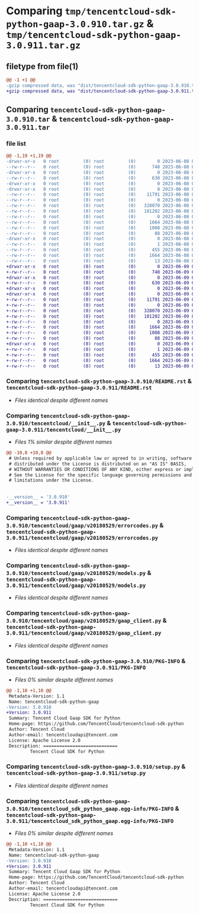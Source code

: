 # Comparing `tmp/tencentcloud-sdk-python-gaap-3.0.910.tar.gz` & `tmp/tencentcloud-sdk-python-gaap-3.0.911.tar.gz`

## filetype from file(1)

```diff
@@ -1 +1 @@
-gzip compressed data, was "dist/tencentcloud-sdk-python-gaap-3.0.910.tar", last modified: Thu Jun  8 09:11:39 2023, max compression
+gzip compressed data, was "dist/tencentcloud-sdk-python-gaap-3.0.911.tar", last modified: Fri Jun  9 02:19:43 2023, max compression
```

## Comparing `tencentcloud-sdk-python-gaap-3.0.910.tar` & `tencentcloud-sdk-python-gaap-3.0.911.tar`

### file list

```diff
@@ -1,19 +1,19 @@
-drwxr-xr-x   0 root         (0) root         (0)        0 2023-06-08 09:11:39.000000 tencentcloud-sdk-python-gaap-3.0.910/
--rw-r--r--   0 root         (0) root         (0)      740 2023-06-08 09:11:39.000000 tencentcloud-sdk-python-gaap-3.0.910/README.rst
-drwxr-xr-x   0 root         (0) root         (0)        0 2023-06-08 09:11:39.000000 tencentcloud-sdk-python-gaap-3.0.910/tencentcloud/
--rw-r--r--   0 root         (0) root         (0)      630 2023-06-08 09:11:39.000000 tencentcloud-sdk-python-gaap-3.0.910/tencentcloud/__init__.py
-drwxr-xr-x   0 root         (0) root         (0)        0 2023-06-08 09:11:39.000000 tencentcloud-sdk-python-gaap-3.0.910/tencentcloud/gaap/
-drwxr-xr-x   0 root         (0) root         (0)        0 2023-06-08 09:11:39.000000 tencentcloud-sdk-python-gaap-3.0.910/tencentcloud/gaap/v20180529/
--rw-r--r--   0 root         (0) root         (0)    11791 2023-06-08 09:11:39.000000 tencentcloud-sdk-python-gaap-3.0.910/tencentcloud/gaap/v20180529/errorcodes.py
--rw-r--r--   0 root         (0) root         (0)        0 2023-06-08 09:11:39.000000 tencentcloud-sdk-python-gaap-3.0.910/tencentcloud/gaap/v20180529/__init__.py
--rw-r--r--   0 root         (0) root         (0)   328070 2023-06-08 09:11:39.000000 tencentcloud-sdk-python-gaap-3.0.910/tencentcloud/gaap/v20180529/models.py
--rw-r--r--   0 root         (0) root         (0)   101202 2023-06-08 09:11:39.000000 tencentcloud-sdk-python-gaap-3.0.910/tencentcloud/gaap/v20180529/gaap_client.py
--rw-r--r--   0 root         (0) root         (0)        0 2023-06-08 09:11:39.000000 tencentcloud-sdk-python-gaap-3.0.910/tencentcloud/gaap/__init__.py
--rw-r--r--   0 root         (0) root         (0)     1664 2023-06-08 09:11:39.000000 tencentcloud-sdk-python-gaap-3.0.910/PKG-INFO
--rw-r--r--   0 root         (0) root         (0)     1008 2023-06-08 09:11:39.000000 tencentcloud-sdk-python-gaap-3.0.910/setup.py
--rw-r--r--   0 root         (0) root         (0)       88 2023-06-08 09:11:39.000000 tencentcloud-sdk-python-gaap-3.0.910/setup.cfg
-drwxr-xr-x   0 root         (0) root         (0)        0 2023-06-08 09:11:39.000000 tencentcloud-sdk-python-gaap-3.0.910/tencentcloud_sdk_python_gaap.egg-info/
--rw-r--r--   0 root         (0) root         (0)        1 2023-06-08 09:11:39.000000 tencentcloud-sdk-python-gaap-3.0.910/tencentcloud_sdk_python_gaap.egg-info/dependency_links.txt
--rw-r--r--   0 root         (0) root         (0)      455 2023-06-08 09:11:39.000000 tencentcloud-sdk-python-gaap-3.0.910/tencentcloud_sdk_python_gaap.egg-info/SOURCES.txt
--rw-r--r--   0 root         (0) root         (0)     1664 2023-06-08 09:11:39.000000 tencentcloud-sdk-python-gaap-3.0.910/tencentcloud_sdk_python_gaap.egg-info/PKG-INFO
--rw-r--r--   0 root         (0) root         (0)       13 2023-06-08 09:11:39.000000 tencentcloud-sdk-python-gaap-3.0.910/tencentcloud_sdk_python_gaap.egg-info/top_level.txt
+drwxr-xr-x   0 root         (0) root         (0)        0 2023-06-09 02:19:43.000000 tencentcloud-sdk-python-gaap-3.0.911/
+-rw-r--r--   0 root         (0) root         (0)      740 2023-06-09 02:19:43.000000 tencentcloud-sdk-python-gaap-3.0.911/README.rst
+drwxr-xr-x   0 root         (0) root         (0)        0 2023-06-09 02:19:43.000000 tencentcloud-sdk-python-gaap-3.0.911/tencentcloud/
+-rw-r--r--   0 root         (0) root         (0)      630 2023-06-09 02:19:43.000000 tencentcloud-sdk-python-gaap-3.0.911/tencentcloud/__init__.py
+drwxr-xr-x   0 root         (0) root         (0)        0 2023-06-09 02:19:43.000000 tencentcloud-sdk-python-gaap-3.0.911/tencentcloud/gaap/
+drwxr-xr-x   0 root         (0) root         (0)        0 2023-06-09 02:19:43.000000 tencentcloud-sdk-python-gaap-3.0.911/tencentcloud/gaap/v20180529/
+-rw-r--r--   0 root         (0) root         (0)    11791 2023-06-09 02:19:43.000000 tencentcloud-sdk-python-gaap-3.0.911/tencentcloud/gaap/v20180529/errorcodes.py
+-rw-r--r--   0 root         (0) root         (0)        0 2023-06-09 02:19:43.000000 tencentcloud-sdk-python-gaap-3.0.911/tencentcloud/gaap/v20180529/__init__.py
+-rw-r--r--   0 root         (0) root         (0)   328070 2023-06-09 02:19:43.000000 tencentcloud-sdk-python-gaap-3.0.911/tencentcloud/gaap/v20180529/models.py
+-rw-r--r--   0 root         (0) root         (0)   101202 2023-06-09 02:19:43.000000 tencentcloud-sdk-python-gaap-3.0.911/tencentcloud/gaap/v20180529/gaap_client.py
+-rw-r--r--   0 root         (0) root         (0)        0 2023-06-09 02:19:43.000000 tencentcloud-sdk-python-gaap-3.0.911/tencentcloud/gaap/__init__.py
+-rw-r--r--   0 root         (0) root         (0)     1664 2023-06-09 02:19:43.000000 tencentcloud-sdk-python-gaap-3.0.911/PKG-INFO
+-rw-r--r--   0 root         (0) root         (0)     1008 2023-06-09 02:19:43.000000 tencentcloud-sdk-python-gaap-3.0.911/setup.py
+-rw-r--r--   0 root         (0) root         (0)       88 2023-06-09 02:19:43.000000 tencentcloud-sdk-python-gaap-3.0.911/setup.cfg
+drwxr-xr-x   0 root         (0) root         (0)        0 2023-06-09 02:19:43.000000 tencentcloud-sdk-python-gaap-3.0.911/tencentcloud_sdk_python_gaap.egg-info/
+-rw-r--r--   0 root         (0) root         (0)        1 2023-06-09 02:19:43.000000 tencentcloud-sdk-python-gaap-3.0.911/tencentcloud_sdk_python_gaap.egg-info/dependency_links.txt
+-rw-r--r--   0 root         (0) root         (0)      455 2023-06-09 02:19:43.000000 tencentcloud-sdk-python-gaap-3.0.911/tencentcloud_sdk_python_gaap.egg-info/SOURCES.txt
+-rw-r--r--   0 root         (0) root         (0)     1664 2023-06-09 02:19:43.000000 tencentcloud-sdk-python-gaap-3.0.911/tencentcloud_sdk_python_gaap.egg-info/PKG-INFO
+-rw-r--r--   0 root         (0) root         (0)       13 2023-06-09 02:19:43.000000 tencentcloud-sdk-python-gaap-3.0.911/tencentcloud_sdk_python_gaap.egg-info/top_level.txt
```

### Comparing `tencentcloud-sdk-python-gaap-3.0.910/README.rst` & `tencentcloud-sdk-python-gaap-3.0.911/README.rst`

 * *Files identical despite different names*

### Comparing `tencentcloud-sdk-python-gaap-3.0.910/tencentcloud/__init__.py` & `tencentcloud-sdk-python-gaap-3.0.911/tencentcloud/__init__.py`

 * *Files 1% similar despite different names*

```diff
@@ -10,8 +10,8 @@
 # Unless required by applicable law or agreed to in writing, software
 # distributed under the License is distributed on an "AS IS" BASIS,
 # WITHOUT WARRANTIES OR CONDITIONS OF ANY KIND, either express or implied.
 # See the License for the specific language governing permissions and
 # limitations under the License.
 
 
-__version__ = '3.0.910'
+__version__ = '3.0.911'
```

### Comparing `tencentcloud-sdk-python-gaap-3.0.910/tencentcloud/gaap/v20180529/errorcodes.py` & `tencentcloud-sdk-python-gaap-3.0.911/tencentcloud/gaap/v20180529/errorcodes.py`

 * *Files identical despite different names*

### Comparing `tencentcloud-sdk-python-gaap-3.0.910/tencentcloud/gaap/v20180529/models.py` & `tencentcloud-sdk-python-gaap-3.0.911/tencentcloud/gaap/v20180529/models.py`

 * *Files identical despite different names*

### Comparing `tencentcloud-sdk-python-gaap-3.0.910/tencentcloud/gaap/v20180529/gaap_client.py` & `tencentcloud-sdk-python-gaap-3.0.911/tencentcloud/gaap/v20180529/gaap_client.py`

 * *Files identical despite different names*

### Comparing `tencentcloud-sdk-python-gaap-3.0.910/PKG-INFO` & `tencentcloud-sdk-python-gaap-3.0.911/PKG-INFO`

 * *Files 0% similar despite different names*

```diff
@@ -1,10 +1,10 @@
 Metadata-Version: 1.1
 Name: tencentcloud-sdk-python-gaap
-Version: 3.0.910
+Version: 3.0.911
 Summary: Tencent Cloud Gaap SDK for Python
 Home-page: https://github.com/TencentCloud/tencentcloud-sdk-python
 Author: Tencent Cloud
 Author-email: tencentcloudapi@tencent.com
 License: Apache License 2.0
 Description: ============================
         Tencent Cloud SDK for Python
```

### Comparing `tencentcloud-sdk-python-gaap-3.0.910/setup.py` & `tencentcloud-sdk-python-gaap-3.0.911/setup.py`

 * *Files identical despite different names*

### Comparing `tencentcloud-sdk-python-gaap-3.0.910/tencentcloud_sdk_python_gaap.egg-info/PKG-INFO` & `tencentcloud-sdk-python-gaap-3.0.911/tencentcloud_sdk_python_gaap.egg-info/PKG-INFO`

 * *Files 0% similar despite different names*

```diff
@@ -1,10 +1,10 @@
 Metadata-Version: 1.1
 Name: tencentcloud-sdk-python-gaap
-Version: 3.0.910
+Version: 3.0.911
 Summary: Tencent Cloud Gaap SDK for Python
 Home-page: https://github.com/TencentCloud/tencentcloud-sdk-python
 Author: Tencent Cloud
 Author-email: tencentcloudapi@tencent.com
 License: Apache License 2.0
 Description: ============================
         Tencent Cloud SDK for Python
```

